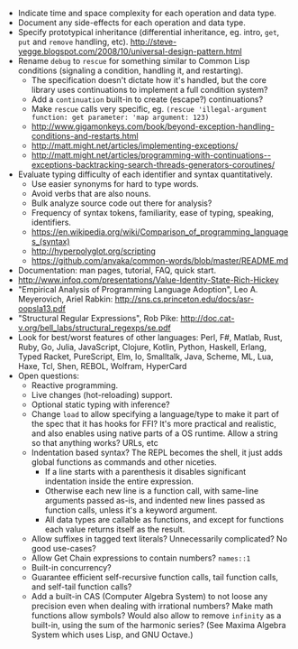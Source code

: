 - Indicate time and space complexity for each operation and data type.
- Document any side-effects for each operation and data type.
- Specify prototypical inheritance (differential inheritance, eg. intro, `get`, `put` and `remove` handling, etc). http://steve-yegge.blogspot.com/2008/10/universal-design-pattern.html
- Rename `debug` to `rescue` for something similar to Common Lisp conditions (signaling a condition, handling it, and restarting).
  - The specification doesn't dictate how it's handled, but the core library uses continuations to implement a full condition system?
  - Add a `continuation` built-in to create (escape?) continuations?
  - Make `rescue` calls very specific, eg. `(rescue 'illegal-argument function: get parameter: 'map argument: 123)`
  - http://www.gigamonkeys.com/book/beyond-exception-handling-conditions-and-restarts.html
  - http://matt.might.net/articles/implementing-exceptions/
  - http://matt.might.net/articles/programming-with-continuations--exceptions-backtracking-search-threads-generators-coroutines/
- Evaluate typing difficulty of each identifier and syntax quantitatively.
  - Use easier synonyms for hard to type words.
  - Avoid verbs that are also nouns.
  - Bulk analyze source code out there for analysis?
  - Frequency of syntax tokens, familiarity, ease of typing, speaking, identifiers.
  - https://en.wikipedia.org/wiki/Comparison_of_programming_languages_(syntax)
  - http://hyperpolyglot.org/scripting
  - https://github.com/anvaka/common-words/blob/master/README.md
- Documentation: man pages, tutorial, FAQ, quick start.
- http://www.infoq.com/presentations/Value-Identity-State-Rich-Hickey
- "Empirical Analysis of Programming Language Adoption", Leo A. Meyerovich, Ariel Rabkin: http://sns.cs.princeton.edu/docs/asr-oopsla13.pdf
- "Structural Regular Expressions", Rob Pike: http://doc.cat-v.org/bell_labs/structural_regexps/se.pdf
- Look for best/worst features of other languages: Perl, F#, Matlab, Rust, Ruby, Go, Julia, JavaScript, Clojure, Kotlin, Python, Haskell, Erlang, Typed Racket, PureScript, Elm, Io, Smalltalk, Java, Scheme, ML, Lua, Haxe, Tcl, Shen, REBOL, Wolfram, HyperCard
- Open questions:
  - Reactive programming.
  - Live changes (hot-reloading) support.
  - Optional static typing with inference?
  - Change `load` to allow specifying a language/type to make it part of the spec that it has hooks for FFI? It's more practical and realistic, and also enables using native parts of a OS runtime. Allow a string so that anything works? URLs, etc
  - Indentation based syntax? The REPL becomes the shell, it just adds global functions as commands and other niceties.
    - If a line starts with a parenthesis it disables significant indentation inside the entire expression.
    - Otherwise each new line is a function call, with same-line arguments passed as-is, and indented new lines passed as function calls, unless it's a keyword argument.
    - All data types are callable as functions, and except for functions each value returns itself as the result.
  - Allow suffixes in tagged text literals? Unnecessarily complicated? No good use-cases?
  - Allow Get Chain expressions to contain numbers? `names::1`
  - Built-in concurrency?
  - Guarantee efficient self-recursive function calls, tail function calls, and self-tail function calls?
  - Add a built-in CAS (Computer Algebra System) to not loose any precision even when dealing with irrational numbers? Make math functions allow symbols? Would also allow to remove `infinity` as a built-in, using the sum of the harmonic series? (See Maxima Algebra System which uses Lisp, and GNU Octave.)
